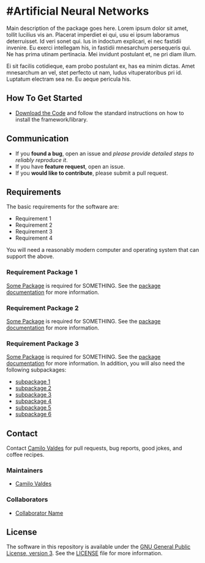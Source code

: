 #Artificial Neural Networks
============

Main description of the package goes here. Lorem ipsum dolor sit amet, tollit lucilius vis an. Placerat imperdiet ei qui, usu ei ipsum laboramus deterruisset. Id veri sonet qui. Ius in indoctum explicari, ei nec fastidii invenire. Eu exerci intellegam his, in fastidii mnesarchum persequeris qui. Ne has prima utinam pertinacia. Mei invidunt postulant et, ne pri diam illum.

Ei sit facilis cotidieque, eam probo postulant ex, has ea minim dictas. Amet mnesarchum an vel, stet perfecto ut nam, ludus vituperatoribus pri id. Luptatum electram sea ne. Eu aeque pericula his.


## How To Get Started

- [Download the Code](https://github.com/camilo-v/) and follow the standard instructions on how to install the framework/library.

## Communication

- If you **found a bug**, open an issue and _please provide detailed steps to reliably reproduce it_.
- If you have **feature request**, open an issue.
- If you **would like to contribute**, please submit a pull request.

## Requirements

The basic requirements for the software are:

- Requirement 1
- Requirement 2
- Requirement 3
- Requirement 4

You will need a reasonably modern computer and operating system that can support the above.

### Requirement Package 1

[Some Package](http://somePackageURLgoesHere) is required for SOMETHING.  See the [package documentation](http://packageDocsURLgoesHere) for more information.

### Requirement Package 2

[Some Package](http://somePackageURLgoesHere) is required for SOMETHING.  See the [package documentation](http://packageDocsURLgoesHere) for more information.

### Requirement Package 3

[Some Package](http://somePackageURLgoesHere) is required for SOMETHING.  See the [package documentation](http://packageDocsURLgoesHere) for more information.  In addition, you will also need the following subpackages:

- [subpackage 1](http://someURLGoes.here/)
- [subpackage 2](http://someURLGoes.here/)
- [subpackage 3](http://someURLGoes.here/)
- [subpackage 4](http://someURLGoes.here/)
- [subpackage 5](http://someURLGoes.here/)
- [subpackage 6](http://someURLGoes.here/)



## Contact

Contact [Camilo Valdes](mailto:camilo@castflyer.com) for pull requests, bug reports, good jokes, and coffee recipes.

### Maintainers

- [Camilo Valdes](mailto:camilo@castflyer.com)


### Collaborators

- [Collaborator Name](mailto:collab_name3@collabEmail)


## License

The software in this repository is available under the [GNU General Public License, version 3](https://github.com/camilo-v/Neural-Networks/blob/master/LICENSE).  See the [LICENSE](https://github.com/camilo-v/Neural-Networks/blob/master/LICENSE) file for more information.
